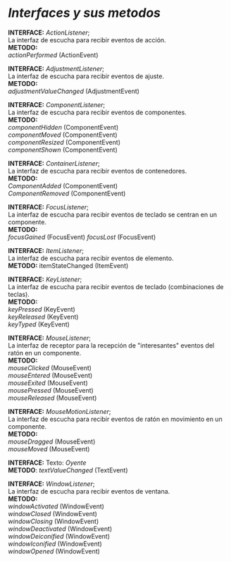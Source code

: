 # **_Interfaces y sus metodos_**

**INTERFACE:** *ActionListener*;  
La interfaz de escucha para recibir eventos de acción.  
**METODO:**  
*actionPerformed* (ActionEvent)

**INTERFACE:** *AdjustmentListener*;  
La interfaz de escucha para recibir eventos de ajuste.  
**METODO:**  
*adjustmentValueChanged* (AdjustmentEvent)

**INTERFACE:** *ComponentListener*;  
La interfaz de escucha para recibir eventos de componentes.  
**METODO:**  
*componentHidden* (ComponentEvent)  
*componentMoved* (ComponentEvent)  
*componentResized* (ComponentEvent)  
*componentShown* (ComponentEvent)

**INTERFACE:** *ContainerListener*;  
La interfaz de escucha para recibir eventos de contenedores.  
**METODO:**  
*ComponentAdded* (ComponentEvent)  
*ComponentRemoved* (ComponentEvent)

**INTERFACE:** *FocusListener*;  
La interfaz de escucha para recibir eventos de teclado se centran en un componente.  
**METODO:**  
*focusGained* (FocusEvent)
*focusLost* (FocusEvent)

**INTERFACE:** *ItemListener*;  
La interfaz de escucha para recibir eventos de elemento.  
**METODO:** itemStateChanged (ItemEvent)

**INTERFACE:** *KeyListener*;  
La interfaz de escucha para recibir eventos de teclado (combinaciones de teclas).  
**METODO:**  
*keyPressed* (KeyEvent)  
*keyReleased* (KeyEvent)  
*keyTyped* (KeyEvent)  

**INTERFACE:** *MouseListener*;  
La interfaz de receptor para la recepción de "interesantes" eventos del ratón en un componente.  
**METODO:**  
*mouseClicked* (MouseEvent)  
*mouseEntered* (MouseEvent)  
*mouseExited* (MouseEvent)  
*mousePressed* (MouseEvent)  
*mouseReleased* (MouseEvent)  

**INTERFACE:** *MouseMotionListener*;  
La interfaz de escucha para recibir eventos de ratón en movimiento en un componente.  
**METODO:**  
*mouseDragged* (MouseEvent)  
*mouseMoved* (MouseEvent)

**INTERFACE:** Texto: _Oyente_  
**METODO**: *textValueChanged* (TextEvent)

**INTERFACE:** *WindowListener*;  
La interfaz de escucha para recibir eventos de ventana.  
**METODO:**  
*windowActivated* (WindowEvent)  
*windowClosed* (WindowEvent)  
*windowClosing* (WindowEvent)  
*windowDeactivated* (WindowEvent)  
*windowDeiconified* (WindowEvent)  
*windowIconified* (WindowEvent)  
*windowOpened* (WindowEvent)

